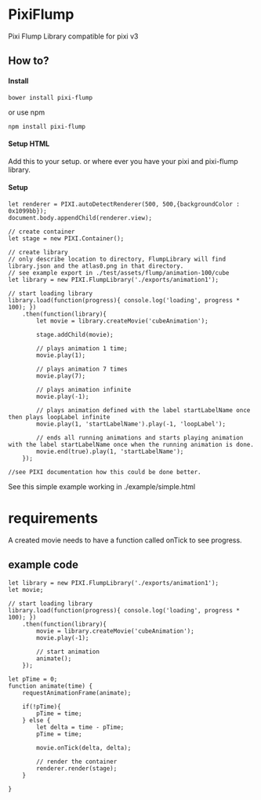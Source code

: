 # PixiFlump
Pixi Flump Library compatible for pixi v3

## How to?

#### Install
	bower install pixi-flump

or use npm
	
    npm install pixi-flump

#### Setup HTML
Add this to your setup. or where ever you have your pixi and pixi-flump library.
	<script src="./bower_components/pixi.js/bin/pixi.js"></script>
	<script src="./bower_components/pixi-flump/bin/pixi-flump.js"></script>

#### Setup
	let renderer = PIXI.autoDetectRenderer(500, 500,{backgroundColor : 0x1099bb});
	document.body.appendChild(renderer.view);
	
	// create container
	let stage = new PIXI.Container();
	
	// create library
	// only describe location to directory, FlumpLibrary will find library.json and the atlas0.png in that directory.
	// see example export in ./test/assets/flump/animation-100/cube
	let library = new PIXI.FlumpLibrary('./exports/animation1');
	
	// start loading library
	library.load(function(progress){ console.log('loading', progress * 100); })
		.then(function(library){
			let movie = library.createMovie('cubeAnimation');
			
			stage.addChild(movie);
			
			// plays animation 1 time;
			movie.play(1);
			
			// plays animation 7 times
			movie.play(7);
			
			// plays animation infinite
			movie.play(-1);
			
			// plays animation defined with the label startLabelName once then plays loopLabel infinite
			movie.play(1, 'startLabelName').play(-1, 'loopLabel');
			
			// ends all running animations and starts playing animation with the label startLabelName once when the running animation is done.
			movie.end(true).play(1, 'startLabelName');
		});
		
	//see PIXI documentation how this could be done better.
	
	

See this simple example working in ./example/simple.html

# requirements
A created movie needs to have a function called onTick to see progress.

## example code

	let library = new PIXI.FlumpLibrary('./exports/animation1');
	let movie;
	
	// start loading library
	library.load(function(progress){ console.log('loading', progress * 100); })
		.then(function(library){
			movie = library.createMovie('cubeAnimation');
			movie.play(-1);
			
			// start animation
			animate();
		});
		
	let pTime = 0;
	function animate(time) {
		requestAnimationFrame(animate);
	
		if(!pTime){
			pTime = time;
		} else {
			let delta = time - pTime;
			pTime = time;
			
			movie.onTick(delta, delta);
			
			// render the container
			renderer.render(stage);
		}
	
	}